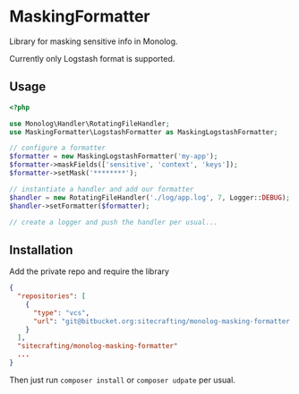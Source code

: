 # MaskingFormatter

Library for masking sensitive info in Monolog.

Currently only Logstash format is supported.

## Usage

```php
<?php

use Monolog\Handler\RotatingFileHandler;
use MaskingFormatter\LogstashFormatter as MaskingLogstashFormatter;

// configure a formatter
$formatter = new MaskingLogstashFormatter('my-app');
$formatter->maskFields(['sensitive', 'context', 'keys']);
$formatter->setMask('********');

// instantiate a handler and add our formatter
$handler = new RotatingFileHandler('./log/app.log', 7, Logger::DEBUG);
$handler->setFormatter($formatter);

// create a logger and push the handler per usual...
```

## Installation

Add the private repo and require the library

```json
{
  "repositories": [
    {
      "type": "vcs",
      "url": "git@bitbucket.org:sitecrafting/monolog-masking-formatter.git"
    }
  ],
  "sitecrafting/monolog-masking-formatter"
  ...
}
```

Then just run `composer install` or `composer udpate` per usual.
